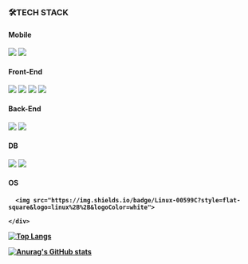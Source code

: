 
<h3>🛠TECH STACK</h3>

<h4>Mobile</h4>
<div>
<img src="https://img.shields.io/badge/Flutter-02569B?style=flat-square&logo=Flutter&logoColor=white">


  <img src="https://img.shields.io/badge/Kotlin-007396?style=flat-square&logo=Kotlin&logoColor=white">
  
 
</div>







<h4>Front-End</h4>

<div>
  
    
  <img src="https://img.shields.io/badge/React-61DAFB?style=flat-square&logo=React&logoColor=white"/>
  

  <img src="https://img.shields.io/badge/javascript-F7DF1E?style=flat-square&logo=javascript&logoColor=black">
  <img src="https://img.shields.io/badge/css-1572B6?style=flat-square&logo=css3&logoColor=white">
  <img src="https://img.shields.io/badge/html5-E34F26?style=flat-square&logo=html5&logoColor=white">

  
  </div>



<h4>Back-End</h4>


<div>
  
  
  <img src="https://img.shields.io/badge/Java-007396?style=flat-square&logo=Java&logoColor=white">
  <img src="https://img.shields.io/badge/Node.js-339933?style=flat-square&logo=Node.js&logoColor=white"/>

  
  
  
  </div>




<h4>DB</h4>

<div>
  

  <img src="https://img.shields.io/badge/firebase-FFCA28?style=flat-square&logo=firebase&logoColor=white">
   <img src="https://img.shields.io/badge/MongoDB-4479A1?style=flat-square&logo=MongoDB&logoColor=white">
  </div>




<h4>OS<h4>
  
  <div>
    
      <img src="https://img.shields.io/badge/Linux-00599C?style=flat-square&logo=linux%2B%2B&logoColor=white">
    
    </div>

  
  
  
  

[![Top Langs](https://github-readme-stats.vercel.app/api/top-langs/?username=zxver1000&layout=compact)](https://github.com/anuraghazra/github-readme-stats)



[![Anurag's GitHub stats](https://github-readme-stats.vercel.app/api?username=zxver1000)](https://github.com/zxver1000/github-readme-stats)

